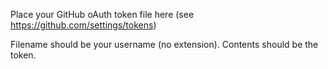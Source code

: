 Place your GitHub oAuth token file here (see https://github.com/settings/tokens)

Filename should be your username (no extension). Contents should be the token.
